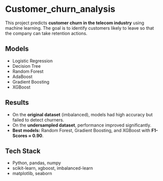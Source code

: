 # Customer_churn_analysis  

This project predicts **customer churn in the telecom industry** using machine learning. The goal is to identify customers likely to leave so that the company can take retention actions.  

##  Models  
- Logistic Regression  
- Decision Tree  
- Random Forest  
- AdaBoost  
- Gradient Boosting  
- XGBoost  

## Results  
- On the **original dataset** (imbalanced), models had high accuracy but failed to detect churners.  
- On the **undersampled dataset**, performance improved significantly.  
- **Best models:** Random Forest, Gradient Boosting, and XGBoost with **F1-Scores ≈ 0.90**.  

##  Tech Stack  
- Python, pandas, numpy  
- scikit-learn, xgboost, imbalanced-learn  
- matplotlib, seaborn  
